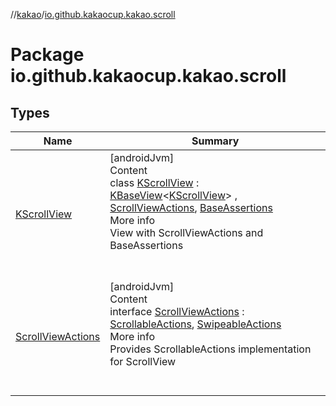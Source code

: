 //[kakao](../../index.md)/[io.github.kakaocup.kakao.scroll](index.md)



# Package io.github.kakaocup.kakao.scroll  


## Types  
  
|  Name |  Summary | 
|---|---|
| <a name="io.github.kakaocup.kakao.scroll/KScrollView///PointingToDeclaration/"></a>[KScrollView](-k-scroll-view/index.md)| <a name="io.github.kakaocup.kakao.scroll/KScrollView///PointingToDeclaration/"></a>[androidJvm]  <br>Content  <br>class [KScrollView](-k-scroll-view/index.md) : [KBaseView](../io.github.kakaocup.kakao.common.views/-k-base-view/index.md)<[KScrollView](-k-scroll-view/index.md)> , [ScrollViewActions](-scroll-view-actions/index.md), [BaseAssertions](../io.github.kakaocup.kakao.common.assertions/-base-assertions/index.md)  <br>More info  <br>View with ScrollViewActions and BaseAssertions  <br><br><br>|
| <a name="io.github.kakaocup.kakao.scroll/ScrollViewActions///PointingToDeclaration/"></a>[ScrollViewActions](-scroll-view-actions/index.md)| <a name="io.github.kakaocup.kakao.scroll/ScrollViewActions///PointingToDeclaration/"></a>[androidJvm]  <br>Content  <br>interface [ScrollViewActions](-scroll-view-actions/index.md) : [ScrollableActions](../io.github.kakaocup.kakao.common.actions/-scrollable-actions/index.md), [SwipeableActions](../io.github.kakaocup.kakao.common.actions/-swipeable-actions/index.md)  <br>More info  <br>Provides ScrollableActions implementation for ScrollView  <br><br><br>|

